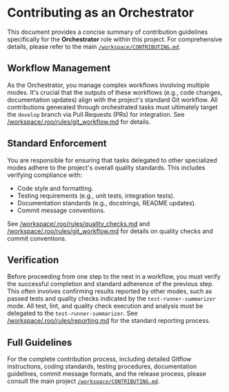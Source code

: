 # Contributing as an Orchestrator

This document provides a concise summary of contribution guidelines specifically for the **Orchestrator** role within this project. For comprehensive details, please refer to the main [`/workspace/CONTRIBUTING.md`](/workspace/CONTRIBUTING.md).

## Workflow Management

As the Orchestrator, you manage complex workflows involving multiple modes. It's crucial that the outputs of these workflows (e.g., code changes, documentation updates) align with the project's standard Git workflow. All contributions generated through orchestrated tasks must ultimately target the `develop` branch via Pull Requests (PRs) for integration. See [/workspace/.roo/rules/git_workflow.md](/workspace/.roo/rules/git_workflow.md) for details.

## Standard Enforcement

You are responsible for ensuring that tasks delegated to other specialized modes adhere to the project's overall quality standards. This includes verifying compliance with:

*   Code style and formatting.
*   Testing requirements (e.g., unit tests, integration tests).
*   Documentation standards (e.g., docstrings, README updates).
*   Commit message conventions.

See [/workspace/.roo/rules/quality_checks.md](/workspace/.roo/rules/quality_checks.md) and [/workspace/.roo/rules/git_workflow.md](/workspace/.roo/rules/git_workflow.md) for details on quality checks and commit conventions.

## Verification

Before proceeding from one step to the next in a workflow, you must verify the successful completion and standard adherence of the previous step. This often involves confirming results reported by other modes, such as passed tests and quality checks indicated by the `test-runner-summarizer` mode. All test, lint, and quality check execution and analysis must be delegated to the `test-runner-summarizer`. See [/workspace/.roo/rules/reporting.md](/workspace/.roo/rules/reporting.md) for the standard reporting process.

## Full Guidelines

For the complete contribution process, including detailed Gitflow instructions, coding standards, testing procedures, documentation guidelines, commit message formats, and the release process, please consult the main project [`/workspace/CONTRIBUTING.md`](/workspace/CONTRIBUTING.md).